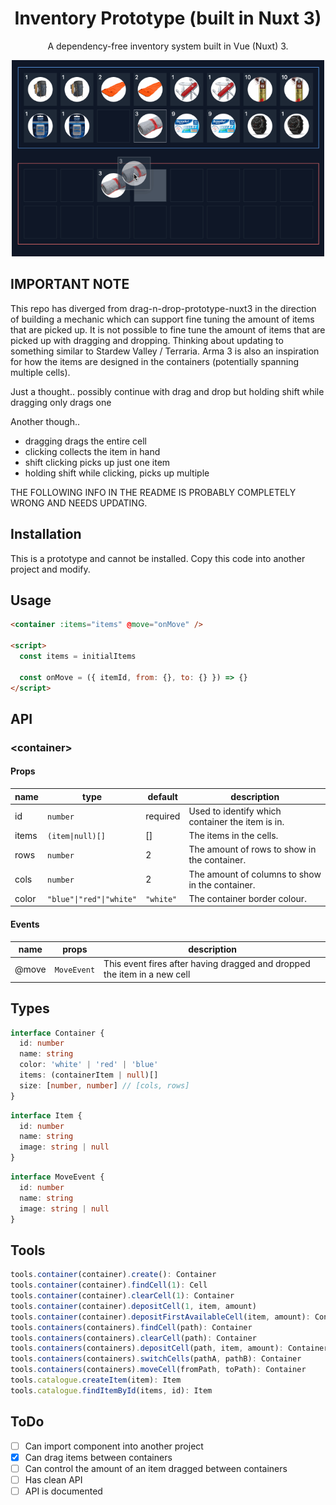 <div align="center">

# Inventory Prototype (built in Nuxt 3)

A dependency-free inventory system built in Vue (Nuxt) 3.

  <img src="public/img/demo.gif" alt="Inventory prototype example" title="Inventory prototype example" width="500" />
</div>

## IMPORTANT NOTE

This repo has diverged from drag-n-drop-prototype-nuxt3 in the direction of building a mechanic which can support fine tuning the amount of items that are picked up. It is not possible to fine tune the amount of items that are picked up with dragging and dropping. Thinking about updating to something similar to Stardew Valley / Terraria. Arma 3 is also an inspiration for how the items are designed in the containers (potentially spanning multiple cells). 

Just a thought.. possibly continue with drag and drop but holding shift while dragging only drags one

Another though..

- dragging drags the entire cell
- clicking collects the item in hand
- shift clicking picks up just one item
- holding shift while clicking, picks up multiple


THE FOLLOWING INFO IN THE README IS PROBABLY COMPLETELY WRONG AND NEEDS UPDATING.

## Installation

This is a prototype and cannot be installed. Copy this code into another project and modify.

## Usage

```html
<container :items="items" @move="onMove" />

<script>
  const items = initialItems

  const onMove = ({ itemId, from: {}, to: {} }) => {}
</script>
```

## API

### <container&gt;

#### Props

| name  | type                     | default   | description                                      |
| ----- | ------------------------ | --------- | ------------------------------------------------ |
| id    | `number`                 | required  | Used to identify which container the item is in. |
| items | `(item\|null)[]`         | []        | The items in the cells.                          |
| rows  | `number`                 | 2         | The amount of rows to show in the container.     |
| cols  | `number`                 | 2         | The amount of columns to show in the container.  |
| color | `"blue"\|"red"\|"white"` | `"white"` | The container border colour.                     |

#### Events

| name  | props       | description                                                              |
| ----- | ----------- | ------------------------------------------------------------------------ |
| @move | `MoveEvent` | This event fires after having dragged and dropped the item in a new cell |

## Types

```typescript
interface Container {
  id: number
  name: string
  color: 'white' | 'red' | 'blue'
  items: (containerItem | null)[]
  size: [number, number] // [cols, rows]
}
```

```typescript
interface Item {
  id: number
  name: string
  image: string | null
}
```

```typescript
interface MoveEvent {
  id: number
  name: string
  image: string | null
}
```

## Tools

```typescript
tools.container(container).create(): Container                                  // create a container
tools.container(container).findCell(1): Cell                                    // find a cell in a container
tools.container(container).clearCell(1): Container                              // clear a cell in a container
tools.container(container).depositCell(1, item, amount)                         // deposit an item in a cell
tools.container(container).depositFirstAvailableCell(item, amount): Container   // deposit an item in the first available cell
tools.containers(containers).findCell(path): Container                          // find a cell in a container
tools.containers(containers).clearCell(path): Container                         // clear a cell in a container
tools.containers(containers).depositCell(path, item, amount): Container         // deposit an item in a cell
tools.containers(containers).switchCells(pathA, pathB): Container               // switch two cells
tools.containers(containers).moveCell(fromPath, toPath): Container              // move a cell
tools.catalogue.createItem(item): Item                                          // Create an item
tools.catalogue.findItemById(items, id): Item                                   // Find an item by id
```

## ToDo

- [ ] Can import component into another project
- [x] Can drag items between containers
- [ ] Can control the amount of an item dragged between containers
- [ ] Has clean API
- [ ] API is documented
